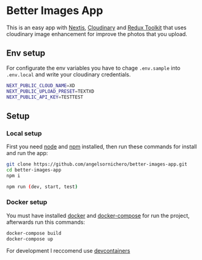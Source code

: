 # Better Images App
This is an easy app with [Nextjs](https://nextjs.org/), [Cloudinary](https://cloudinary.com/) and [Redux Toolkit](https://redux-toolkit.js.org/) that uses cloudinary image enhancement for improve the photos that you upload.

## Env setup
For configurate the env variables you have to chage <code>.env.sample</code> into <code>.env.local</code> and write your cloudinary credentials.
```bash
NEXT_PUBLIC_CLOUD_NAME=XD
NEXT_PUBLIC_UPLOAD_PRESET=TEXTXD
NEXT_PUBLIC_API_KEY=TESTTEST
```

## Setup
### Local setup
First you need [node](https://nodejs.org/en) and [npm](https://www.npmjs.com/) installed, then run these commands for install and run the app:
```bash
git clone https://github.com/angelsornichero/better-images-app.git
cd better-images-app
npm i 

npm run (dev, start, test)
```
### Docker setup
You must have installed [docker](https://www.docker.com/) and [docker-compose](https://docs.docker.com/compose/) for run the project, afterwards run this commands:
```bash
docker-compose build
docker-compose up
```

For development I reccomend use [devcontainers](https://code.visualstudio.com/docs/devcontainers/containers)